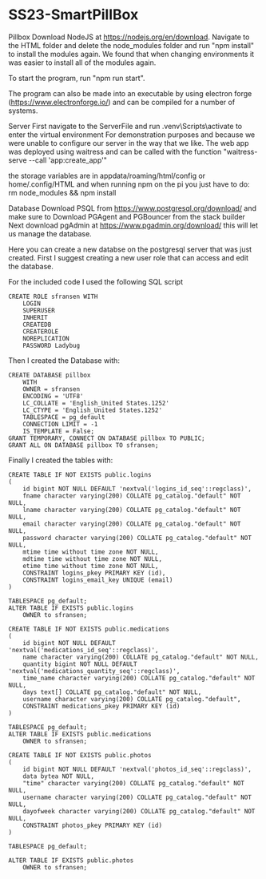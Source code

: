 # SS23-SmartPillBox


Pillbox
Download NodeJS at https://nodejs.org/en/download.
Navigate to the HTML folder and delete the node_modules folder and run "npm install" to install the modules again.
We found that when changing environments it was easier to install all of the modules again.

To start the program, run "npm run start".

The program can also be made into an executable by using electron forge (https://www.electronforge.io/) and can be compiled for a number of systems.

Server
First navigate to the ServerFile and run .venv\Scripts\activate to enter the virtual environment
For demonstration purposes and because we were unable to configure our server in the way that we like. The web app was deployed using waitress and can be called with the function "waitress-serve --call 'app:create_app'"

the storage variables are in appdata/roaming/html/config or home/.config/HTML
and when running npm on the pi you just have to do: rm node_modules && npm install

Database
Download PSQL from https://www.postgresql.org/download/ and make sure to Download PGAgent and PGBouncer from the stack builder
Next download pgAdmin at https://www.pgadmin.org/download/ this will let us manage the database.

Here you can create a new databse on the postgresql server that was just created. First I suggest creating a new user role that can access and edit the database.

For the included code I used the following SQL script
```
CREATE ROLE sfransen WITH
    LOGIN
    SUPERUSER
    INHERIT
    CREATEDB
    CREATEROLE
    NOREPLICATION
    PASSWORD Ladybug
```
Then I created the Database with:
```
CREATE DATABASE pillbox
    WITH
    OWNER = sfransen
    ENCODING = 'UTF8'
    LC_COLLATE = 'English_United States.1252'
    LC_CTYPE = 'English_United States.1252'
    TABLESPACE = pg_default
    CONNECTION LIMIT = -1
    IS_TEMPLATE = False;
GRANT TEMPORARY, CONNECT ON DATABASE pillbox TO PUBLIC;
GRANT ALL ON DATABASE pillbox TO sfransen;
```
Finally I created the tables with:
```
CREATE TABLE IF NOT EXISTS public.logins
(
    id bigint NOT NULL DEFAULT 'nextval('logins_id_seq'::regclass)',
    fname character varying(200) COLLATE pg_catalog."default" NOT NULL,
    lname character varying(200) COLLATE pg_catalog."default" NOT NULL,
    email character varying(200) COLLATE pg_catalog."default" NOT NULL,
    password character varying(200) COLLATE pg_catalog."default" NOT NULL,
    mtime time without time zone NOT NULL,
    mdtime time without time zone NOT NULL,
    etime time without time zone NOT NULL,
    CONSTRAINT logins_pkey PRIMARY KEY (id),
    CONSTRAINT logins_email_key UNIQUE (email)
)

TABLESPACE pg_default;
ALTER TABLE IF EXISTS public.logins
    OWNER to sfransen;
```
```
CREATE TABLE IF NOT EXISTS public.medications
(
    id bigint NOT NULL DEFAULT 'nextval('medications_id_seq'::regclass)',
    name character varying(200) COLLATE pg_catalog."default" NOT NULL,
    quantity bigint NOT NULL DEFAULT 'nextval('medications_quantity_seq'::regclass)',
    time_name character varying(200) COLLATE pg_catalog."default" NOT NULL,
    days text[] COLLATE pg_catalog."default" NOT NULL,
    username character varying(200) COLLATE pg_catalog."default",
    CONSTRAINT medications_pkey PRIMARY KEY (id)
)

TABLESPACE pg_default;
ALTER TABLE IF EXISTS public.medications
    OWNER to sfransen;
```
```
CREATE TABLE IF NOT EXISTS public.photos
(
    id bigint NOT NULL DEFAULT 'nextval('photos_id_seq'::regclass)',
    data bytea NOT NULL,
    "time" character varying(200) COLLATE pg_catalog."default" NOT NULL,
    username character varying(200) COLLATE pg_catalog."default" NOT NULL,
    dayofweek character varying(200) COLLATE pg_catalog."default" NOT NULL,
    CONSTRAINT photos_pkey PRIMARY KEY (id)
)

TABLESPACE pg_default;

ALTER TABLE IF EXISTS public.photos
    OWNER to sfransen;
```